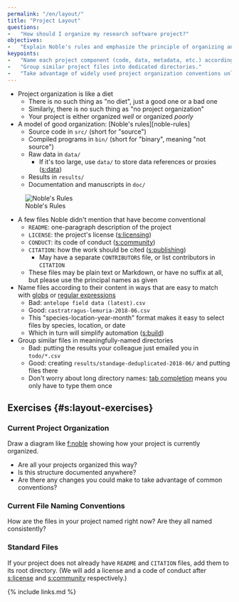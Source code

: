 ```yaml
---
permalink: "/en/layout/"
title: "Project Layout"
questions:
-   "How should I organize my research software project?"
objectives:
-   "Explain Noble's rules and emphasize the principle of organizing and naming files to reflect their content or purpose."
keypoints:
-   "Name each project component (code, data, metadata, etc.) according to its content or purpose."
-   "Group similar project files into dedicated directories."
-   "Take advantage of widely used project organization conventions unless there is a compelling reason not to."
---
```


-   Project organization is like a diet
    -   There is no such thing as "no diet", just a good one or a bad one
    -   Similarly, there is no such thing as "no project organization"
    -   Your project is either organized *well* or organized *poorly*
-   A model of good organization: [Noble's rules][noble-rules]
    -   Source code in `src/` (short for "source")
    -   Compiled programs in `bin/` (short for "binary", meaning "not source")
    -   Raw data in `data/`
        -   If it's too large, use `data/` to store data references or proxies ([s:data](#CHAPTER))
    -   Results in `results/`
    -   Documentation and manuscripts in `doc/`

<figure>
  <img src="../../files/placeholder.png" alt="Noble's Rules" />
  <figcaption id="f:noble">Noble's Rules</figcaption>
</figure>

-   A few files Noble didn't mention that have become conventional
    -   `README`: one-paragraph description of the project
    -   `LICENSE`: the project's license ([s:licensing](#CHAPTER))
    -   `CONDUCT`: its code of conduct ([s:community](#CHAPTER))
    -   `CITATION`: how the work should be cited ([s:publishing](#CHAPTER))
        -  May have a separate `CONTRIBUTORS` file, or list contributors in `CITATION`
    -   These files may be plain text or Markdown, or have no suffix at all, but please use the principal names as given
-   Name files according to their content in ways that are easy to match with [globs](#g:glob) or [regular expressions](#g:regular-expression)
    -   Bad: `antelope field data (latest).csv`
    -   Good: `castratragus-lemuria-2018-06.csv`
    -   This "species-location-year-month" format makes it easy to select files by species, location, or date
    -   Which in turn will simplify automation ([s:build](#CHAPTER))
-   Group similar files in meaningfully-named directories
    -   Bad: putting the results your colleague just emailed you in `todo/*.csv`
    -   Good: creating `results/standage-deduplicated-2018-06/` and putting files there
    -   Don't worry about long directory names: [tab completion](#g:tab-completion) means you only have to type them once

## Exercises {#s:layout-exercises}

### Current Project Organization

Draw a diagram like [f:noble](#FIGURE) showing how your project is currently organized.

-   Are all your projects organized this way?
-   Is this structure documented anywhere?
-   Are there any changes you could make to take advantage of common conventions?

### Current File Naming Conventions

How are the files in your project named right now?
Are they all named consistently?

### Standard Files

If your project does not already have `README` and `CITATION` files,
add them to its root directory.
(We will add a license and a code of conduct after [s:license](#CHAPTER) and [s:community](#CHAPTER) respectively.)

{% include links.md %}
